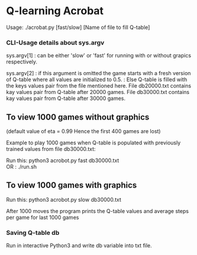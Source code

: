 # Q-learning Acrobat

Usage: ./acrobat.py [fast/slow] [Name of file to fill Q-table]

### CLI-Usage details about sys.argv

sys.argv[1] : can be either 'slow' or 'fast' for running with or without grapics respectively.

sys.argv[2] : if this argument is omitted the game starts with a fresh version of Q-table where all values are initialized to 0.5.
            : Else Q-table is filled with the keys values pair from the file mentioned here. 
            File db20000.txt contains kay values pair from Q-table after 20000 games.
            File db30000.txt contains kay values pair from Q-table after 30000 games.

## To view 1000 games without graphics

(default value of eta = 0.99 Hence the first 400 games are lost)

Example to play 1000 games when Q-table is populated with previously trained values from file db30000.txt:

Run this:
    python3 acrobot.py fast db30000.txt     
OR :
    ./run.sh

## To view 1000 games with graphics

 Run this:
     python3 acrobot.py slow db30000.txt 

After 1000 moves the program prints the Q-table values and
average steps per game for last 1000 games


### Saving Q-table db
Run in interactive Python3 and write db variable into txt file.
